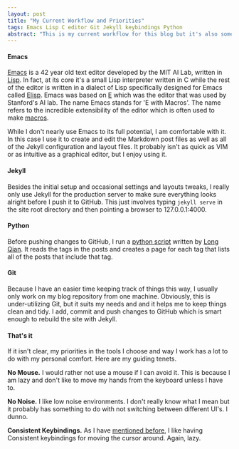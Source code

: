 ```yaml
---
layout: post
title: "My Current Workflow and Priorities"
tags: Emacs Lisp C editor Git Jekyll keybindings Python
abstract: "This is my current workflow for this blog but it's also somewhat representative of the way I work generally, at least when I have my way."
---
```

#### Emacs
[Emacs](https://www.gnu.org/software/emacs/) is a 42 year old text editor developed by the MIT AI Lab, written in [Lisp](https://en.wikipedia.org/wiki/Lisp_(programming_language)). In fact, at its core it's a small Lisp interpreter written in C while the rest of the editor is written in a dialect of Lisp specifically designed for Emacs called [Elisp](https://en.wikipedia.org/wiki/Emacs_Lisp). Emacs was based on [E](https://en.wikipedia.org/wiki/E_(text_editor)) which was the editor that was used by Stanford's AI lab. The name Emacs stands for 'E with Macros'. The name refers to the incredible extensibility of the editor which is often used to make [macros](https://en.wikipedia.org/wiki/Macro_(computer_science)).

While I don't nearly use Emacs to its full potential, I am comfortable with it. In this case I use it to create and edit the Markdown post files as well as all of the Jekyll configuration and layout files. It probably isn't as quick as VIM or as intuitive as a graphical editor, but I enjoy using it.

#### Jekyll
Besides the initial setup and occasional settings and layouts tweaks, I really only use Jekyll for the production server to make sure everything looks alright before I push it to GitHub. This just involves typing `jekyll serve` in the site root directory and then pointing a browser to 127.0.0.1:4000. 

#### Python
Before pushing changes to GitHub, I run a [python script](https://github.com/qian256/qian256.github.io/blob/master/tag_generator.py) written by [Long Qian](http://longqian.me/). It reads the tags in the posts and creates a page for each tag that lists all of the posts that include that tag.

#### Git
Because I have an easier time keeping track of things this way, I usually only work on my blog repository from one machine. Obviously, this is under-utilizing Git, but it suits my needs and and it helps me to keep things clean and tidy. I add, commit and push changes to GitHub which is smart enough to rebuild the site with Jekyll.

#### That's it
If it isn't clear, my priorities in the tools I choose and way I work has a lot to do with my personal comfort. Here are my guiding tenets.

**No Mouse.**
I would rather not use a mouse if I can avoid it. This is because I am lazy and don't like to move my hands from the keyboard unless I have to.

**No Noise.**
I like low noise environments. I don't really know what I mean but it probably has something to do with not switching between different UI's. I dunno.

**Consistent Keybindings.**
As I have [mentioned before](/2018/11/17/emacs-keybindings-in-macos.html), I like having Consistent keybindings for moving the cursor around. Again, lazy.